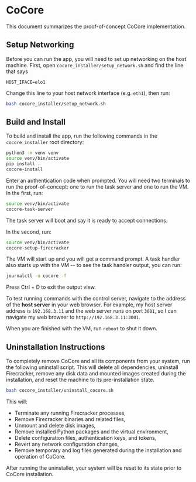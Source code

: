 # CoCore

This document summarizes the proof-of-concept CoCore implementation.

## Setup Networking

Before you can run the app, you will need to set up networking on the host machine. First, open `cocore_installer/setup_network.sh` and find the line that says

```
HOST_IFACE=elo1
```

Change this line to your host network interface (e.g. `eth1`), then run:

```bash
bash cocore_installer/setup_network.sh
```

## Build and Install

To build and install the app, run the following commands in the `cocore_installer` root directory:

```bash
python3 -m venv venv
source venv/bin/activate
pip install .
cocore-install
```

Enter an authentication code when prompted. You will need two terminals to run the proof-of-concept: one to run the task server and one to run the VM. In the first, run:

```bash
source venv/bin/activate
cocore-task-server
```

The task server will boot and say it is ready to accept connections.

In the second, run:

```bash
source venv/bin/activate
cocore-setup-firecracker
```

The VM will start up and you will get a command prompt. A task handler also starts up with the VM -- to see the task handler output, you can run:

```bash
journalctl -u cocore -f
```

Press Ctrl + D to exit the output view.

To test running commands with the control server, navigate to the address of the **host server** in your web browser. For example, my host server address is `192.168.3.11` and the web server runs on port `3001`, so I can navigate my web browser to `http://192.168.3.11:3001`.

When you are finished with the VM, run `reboot` to shut it down.


## Uninstallation Instructions

To completely remove CoCore and all its components from your system, run the following uninstall script. This will delete all dependencies, uninstall Firecracker, remove any disk data and mounted images created during the installation, and reset the machine to its pre-installation state.

```bash
bash cocore_installer/uninstall_cocore.sh
```

This will:

* Terminate any running Firecracker processes,
* Remove Firecracker binaries and related files,
* Unmount and delete disk images,
* Remove installed Python packages and the virtual environment,
* Delete configuration files, authentication keys, and tokens,
* Revert any network configuration changes,
* Remove temporary and log files generated during the installation and operation of CoCore.

After running the uninstaller, your system will be reset to its state prior to CoCore installation.